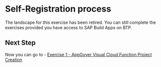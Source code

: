 # Self-Registration process

The landscape for this exercise has been retired. You can still complete the exercises provided you have access to SAP Build Apps on BTP.

## Next Step

Now you can go to - [Exercise 1 - AppGyver Visual Cloud Function Project Creation](../Exercise_1/README.md)
